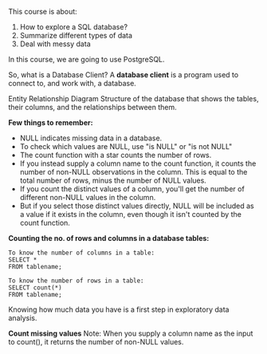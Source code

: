 This course is about:
1. How to explore a SQL database?
2. Summarize different types of data
3. Deal with messy data

In this course, we are going to use PostgreSQL.

So, what is a Database Client?
A **database client** is a program used to connect to, and work with, a database.

Entity Relationship Diagram
Structure of the database that shows the tables, their columns, and the relationships between them.

**Few things to remember:**
- NULL indicates missing data in a database.
- To check which values are NULL, use "is NULL" or "is not NULL"
- The count function with a star counts the number of rows.
- If you instead supply a column name to the count function, it counts the number of non-NULL observations in the column. 
This is equal to the total number of rows, minus the number of NULL values.
- If you count the distinct values of a column, you'll get the number of different non-NULL values in the column.
- But if you select those distinct values directly, NULL will be included as a value if it exists in the column, even though it isn't counted by the count function.

**Counting the no. of rows and columns in a database tables:**

```
To know the number of columns in a table:
SELECT *
FROM tablename;

To know the number of rows in a table:
SELECT count(*)
FROM tablename;
```

Knowing how much data you have is a first step in exploratory data analysis.

**Count missing values**
Note: When you supply a column name as the input to count(), it returns the number of non-NULL values.








